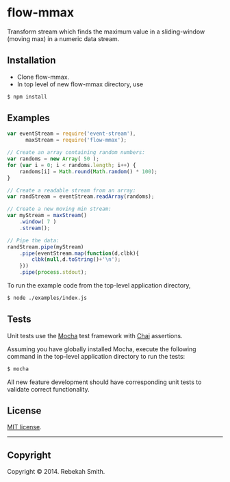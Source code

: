 flow-mmax
=========

Transform stream which finds the maximum value in a sliding-window (moving max) in a numeric data stream.

## Installation

+ Clone flow-mmax.
+ In top level of new flow-mmax directory, use

```bash
$ npm install
```

## Examples

``` javascript
var eventStream = require('event-stream'),
      maxStream = require('flow-mmax');

// Create an array containing random numbers:
var randoms = new Array( 50 );
for (var i = 0; i < randoms.length; i++) {
    randoms[i] = Math.round(Math.random() * 100);
}

// Create a readable stream from an array:
var randStream = eventStream.readArray(randoms);

// Create a new moving min stream:
var myStream = maxStream()
	.window( 7 )
	.stream();

// Pipe the data:
randStream.pipe(myStream)
    .pipe(eventStream.map(function(d,clbk){
		clbk(null,d.toString()+'\n');
    }))
    .pipe(process.stdout);
```

To run the example code from the top-level application directory,
```bash
$ node ./examples/index.js
```

## Tests

Unit tests use the [Mocha](http://visionmedia.github.io/mocha) test framework with [Chai](http://chaijs.com) assertions.

Assuming you have globally installed Mocha, execute the following command in the top-level application directory to run the tests:
```bash
$ mocha
```

All new feature development should have corresponding unit tests to validate correct functionality. 

## License

[MIT license](http://opensource.org/licenses/MIT).

---
## Copyright

Copyright © 2014. Rebekah Smith.


